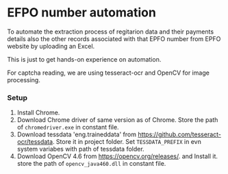 # EFPO number automation 

To automate the extraction process of regitarion data and their payments details also the other records associated with that EPFO number from EPFO website by uploading an Excel.

This is just to get hands-on experience on automation.

For captcha reading, we are using tesseract-ocr and OpenCV for image processing.

### Setup
1. Install Chrome.
2. Download Chrome driver of same version as of Chrome. Store the path of `chromedriver.exe` in constant file.
3. Download tessdata 'eng.traineddata' from https://github.com/tesseract-ocr/tessdata. Store it in project folder. Set `TESSDATA_PREFIX` in evn system variabes with path of tessdata folder.
4. Download OpenCV 4.6 from https://opencv.org/releases/. and Install it. store the path of `opencv_java460.dll` in constant file.
